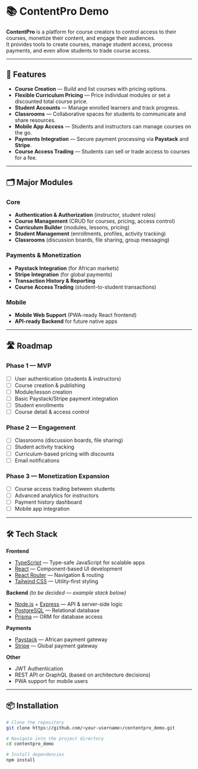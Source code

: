 # 📚 ContentPro Demo

**ContentPro** is a platform for course creators to control access to their courses, monetize their content, and engage their audiences.  
It provides tools to create courses, manage student access, process payments, and even allow students to trade course access.

---

## 🚀 Features
- **Course Creation** — Build and list courses with pricing options.
- **Flexible Curriculum Pricing** — Price individual modules or set a discounted total course price.
- **Student Accounts** — Manage enrolled learners and track progress.
- **Classrooms** — Collaborative spaces for students to communicate and share resources.
- **Mobile App Access** — Students and instructors can manage courses on the go.
- **Payments Integration** — Secure payment processing via **Paystack** and **Stripe**.
- **Course Access Trading** — Students can sell or trade access to courses for a fee.

---

## 🗂 Major Modules

### **Core**
- **Authentication & Authorization** (instructor, student roles)
- **Course Management** (CRUD for courses, pricing, access control)
- **Curriculum Builder** (modules, lessons, pricing)
- **Student Management** (enrollments, profiles, activity tracking)
- **Classrooms** (discussion boards, file sharing, group messaging)

### **Payments & Monetization**
- **Paystack Integration** (for African markets)
- **Stripe Integration** (for global payments)
- **Transaction History & Reporting**
- **Course Access Trading** (student-to-student transactions)

### **Mobile**
- **Mobile Web Support** (PWA-ready React frontend)
- **API-ready Backend** for future native apps

---

## 🛣 Roadmap

### **Phase 1 — MVP**
- [ ] User authentication (students & instructors)
- [ ] Course creation & publishing
- [ ] Module/lesson creation
- [ ] Basic Paystack/Stripe payment integration
- [ ] Student enrollments
- [ ] Course detail & access control

### **Phase 2 — Engagement**
- [ ] Classrooms (discussion boards, file sharing)
- [ ] Student activity tracking
- [ ] Curriculum-based pricing with discounts
- [ ] Email notifications

### **Phase 3 — Monetization Expansion**
- [ ] Course access trading between students
- [ ] Advanced analytics for instructors
- [ ] Payment history dashboard
- [ ] Mobile app integration

---

## 🛠 Tech Stack

**Frontend**  
- [TypeScript](https://www.typescriptlang.org/) — Type-safe JavaScript for scalable apps  
- [React](https://react.dev/) — Component-based UI development  
- [React Router](https://reactrouter.com/) — Navigation & routing  
- [Tailwind CSS](https://tailwindcss.com/) — Utility-first styling  

**Backend** *(to be decided — example stack below)*  
- [Node.js](https://nodejs.org/) + [Express](https://expressjs.com/) — API & server-side logic  
- [PostgreSQL](https://www.postgresql.org/) — Relational database  
- [Prisma](https://www.prisma.io/) — ORM for database access  

**Payments**  
- [Paystack](https://paystack.com/) — African payment gateway  
- [Stripe](https://stripe.com/) — Global payment gateway  

**Other**  
- JWT Authentication  
- REST API or GraphQL (based on architecture decisions)  
- PWA support for mobile users  

---

## 📦 Installation
```bash
# Clone the repository
git clone https://github.com/<your-username>/contentpro_demo.git

# Navigate into the project directory
cd contentpro_demo

# Install dependencies
npm install
